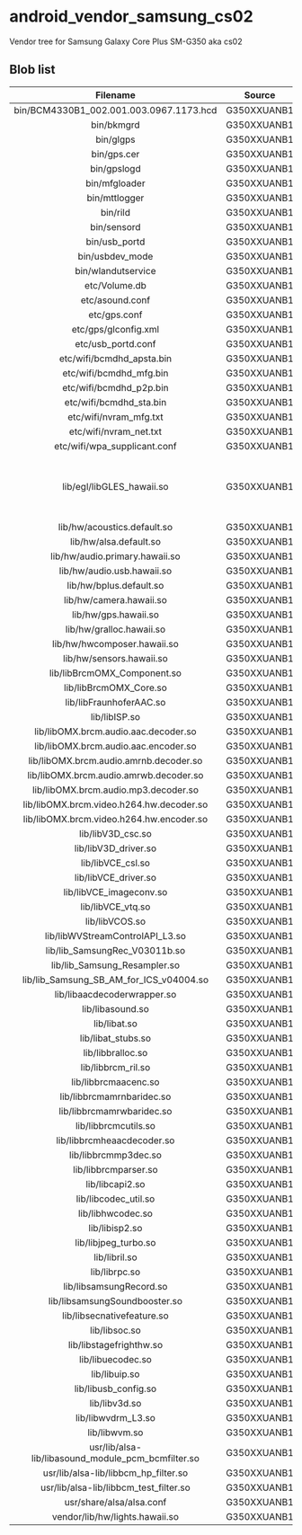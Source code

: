 android_vendor_samsung_cs02
======================
Vendor tree for Samsung Galaxy Core Plus SM-G350 aka cs02

## Blob list
| Filename                                                     | Source          | Comment |
|:------------------------------------------------------------:|:---------------:|:-------:|
| bin/BCM4330B1_002.001.003.0967.1173.hcd                      | G350XXUANB1     |         |
| bin/bkmgrd                                                   | G350XXUANB1     |         |
| bin/glgps                                                    | G350XXUANB1     |         |
| bin/gps.cer                                                  | G350XXUANB1     |         |
| bin/gpslogd                                                  | G350XXUANB1     |         |
| bin/mfgloader                                                | G350XXUANB1     |         |
| bin/mttlogger                                                | G350XXUANB1     |         |
| bin/rild                                                     | G350XXUANB1     |         |
| bin/sensord                                                  | G350XXUANB1     |         |
| bin/usb_portd                                                | G350XXUANB1     |         |
| bin/usbdev_mode                                              | G350XXUANB1     |         |
| bin/wlandutservice                                           | G350XXUANB1     |         |
| etc/Volume.db                                                | G350XXUANB1     |         |
| etc/asound.conf                                              | G350XXUANB1     |         |
| etc/gps.conf                                                 | G350XXUANB1     |         |
| etc/gps/glconfig.xml                                         | G350XXUANB1     |         |
| etc/usb_portd.conf                                           | G350XXUANB1     |         |
| etc/wifi/bcmdhd_apsta.bin                                    | G350XXUANB1     |         |
| etc/wifi/bcmdhd_mfg.bin                                      | G350XXUANB1     |         |
| etc/wifi/bcmdhd_p2p.bin                                      | G350XXUANB1     |         |
| etc/wifi/bcmdhd_sta.bin                                      | G350XXUANB1     |         |
| etc/wifi/nvram_mfg.txt                                       | G350XXUANB1     |         |
| etc/wifi/nvram_net.txt                                       | G350XXUANB1     |         |
| etc/wifi/wpa_supplicant.conf                                 | G350XXUANB1     |         |
| lib/egl/libGLES_hawaii.so                                    | G350XXUANB1     | <ul><li>Bumped ucnv suffix to 55</li></ul> |
| lib/hw/acoustics.default.so                                  | G350XXUANB1     |         |
| lib/hw/alsa.default.so                                       | G350XXUANB1     |         |
| lib/hw/audio.primary.hawaii.so                               | G350XXUANB1     |         |
| lib/hw/audio.usb.hawaii.so                                   | G350XXUANB1     |         |
| lib/hw/bplus.default.so                                      | G350XXUANB1     |         |
| lib/hw/camera.hawaii.so                                      | G350XXUANB1     |         |
| lib/hw/gps.hawaii.so                                         | G350XXUANB1     |         |
| lib/hw/gralloc.hawaii.so                                     | G350XXUANB1     |         |
| lib/hw/hwcomposer.hawaii.so                                  | G350XXUANB1     |         |
| lib/hw/sensors.hawaii.so                                     | G350XXUANB1     |         |
| lib/libBrcmOMX_Component.so                                  | G350XXUANB1     |         |
| lib/libBrcmOMX_Core.so                                       | G350XXUANB1     |         |
| lib/libFraunhoferAAC.so                                      | G350XXUANB1     |         |
| lib/libISP.so                                                | G350XXUANB1     |         |
| lib/libOMX.brcm.audio.aac.decoder.so                         | G350XXUANB1     |         |
| lib/libOMX.brcm.audio.aac.encoder.so                         | G350XXUANB1     |         |
| lib/libOMX.brcm.audio.amrnb.decoder.so                       | G350XXUANB1     |         |
| lib/libOMX.brcm.audio.amrwb.decoder.so                       | G350XXUANB1     |         |
| lib/libOMX.brcm.audio.mp3.decoder.so                         | G350XXUANB1     |         |
| lib/libOMX.brcm.video.h264.hw.decoder.so                     | G350XXUANB1     |         |
| lib/libOMX.brcm.video.h264.hw.encoder.so                     | G350XXUANB1     |         |
| lib/libV3D_csc.so                                            | G350XXUANB1     |         |
| lib/libV3D_driver.so                                         | G350XXUANB1     |         |
| lib/libVCE_csl.so                                            | G350XXUANB1     |         |
| lib/libVCE_driver.so                                         | G350XXUANB1     |         |
| lib/libVCE_imageconv.so                                      | G350XXUANB1     |         |
| lib/libVCE_vtq.so                                            | G350XXUANB1     |         |
| lib/libVCOS.so                                               | G350XXUANB1     |         |
| lib/libWVStreamControlAPI_L3.so                              | G350XXUANB1     |         |
| lib/lib_SamsungRec_V03011b.so                                | G350XXUANB1     |         |
| lib/lib_Samsung_Resampler.so                                 | G350XXUANB1     |         |
| lib/lib_Samsung_SB_AM_for_ICS_v04004.so                      | G350XXUANB1     |         |
| lib/libaacdecoderwrapper.so                                  | G350XXUANB1     |         |
| lib/libasound.so                                             | G350XXUANB1     |         |
| lib/libat.so                                                 | G350XXUANB1     |         |
| lib/libat_stubs.so                                           | G350XXUANB1     |         |
| lib/libbralloc.so                                            | G350XXUANB1     |         |
| lib/libbrcm_ril.so                                           | G350XXUANB1     |         |
| lib/libbrcmaacenc.so                                         | G350XXUANB1     |         |
| lib/libbrcmamrnbaridec.so                                    | G350XXUANB1     |         |
| lib/libbrcmamrwbaridec.so                                    | G350XXUANB1     |         |
| lib/libbrcmcutils.so                                         | G350XXUANB1     |         |
| lib/libbrcmheaacdecoder.so                                   | G350XXUANB1     |         |
| lib/libbrcmmp3dec.so                                         | G350XXUANB1     |         |
| lib/libbrcmparser.so                                         | G350XXUANB1     |         |
| lib/libcapi2.so                                              | G350XXUANB1     |         |
| lib/libcodec_util.so                                         | G350XXUANB1     |         |
| lib/libhwcodec.so                                            | G350XXUANB1     |         |
| lib/libisp2.so                                               | G350XXUANB1     |         |
| lib/libjpeg_turbo.so                                         | G350XXUANB1     |         |
| lib/libril.so                                                | G350XXUANB1     |         |
| lib/librpc.so                                                | G350XXUANB1     |         |
| lib/libsamsungRecord.so                                      | G350XXUANB1     |         |
| lib/libsamsungSoundbooster.so                                | G350XXUANB1     |         |
| lib/libsecnativefeature.so                                   | G350XXUANB1     |         |
| lib/libsoc.so                                                | G350XXUANB1     |         |
| lib/libstagefrighthw.so                                      | G350XXUANB1     |         |
| lib/libuecodec.so                                            | G350XXUANB1     |         |
| lib/libuip.so                                                | G350XXUANB1     |         |
| lib/libusb_config.so                                         | G350XXUANB1     |         |
| lib/libv3d.so                                                | G350XXUANB1     |         |
| lib/libwvdrm_L3.so                                           | G350XXUANB1     |         |
| lib/libwvm.so                                                | G350XXUANB1     |         |
| usr/lib/alsa-lib/libasound_module_pcm_bcmfilter.so           | G350XXUANB1     |         |
| usr/lib/alsa-lib/libbcm_hp_filter.so                         | G350XXUANB1     |         |
| usr/lib/alsa-lib/libbcm_test_filter.so                       | G350XXUANB1     |         |
| usr/share/alsa/alsa.conf                                     | G350XXUANB1     |         |
| vendor/lib/hw/lights.hawaii.so                               | G350XXUANB1     |         |
